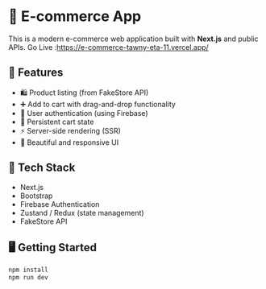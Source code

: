 # 🛒 E-commerce App

This is a modern e-commerce web application built with **Next.js** and public APIs.
Go Live :https://e-commerce-tawny-eta-11.vercel.app/

## 🚀 Features

- 🛍️ Product listing (from FakeStore API)
- ➕ Add to cart with drag-and-drop functionality
- 🔐 User authentication (using Firebase)
- 💾 Persistent cart state
- ⚡ Server-side rendering (SSR)
- 💄 Beautiful and responsive UI

## 🔧 Tech Stack

- Next.js
- Bootstrap
- Firebase Authentication
- Zustand / Redux (state management)
- FakeStore API

## 🖥️ Getting Started

```bash
npm install
npm run dev
